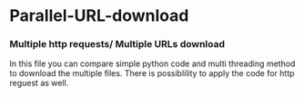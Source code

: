 # Parallel-URL-download
### Multiple http requests/ Multiple URLs download

In this file you can compare simple python code and multi threading method to download the multiple files.
There is possiblility to apply the code for http reguest as well.
